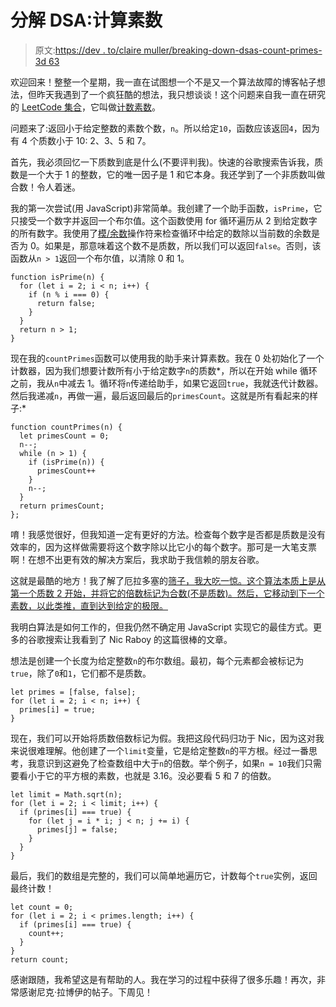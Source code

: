 # 分解 DSA:计算素数

> 原文:[https://dev . to/claire muller/breaking-down-dsas-count-primes-3d 63](https://dev.to/clairemuller/breaking-down-dsas-count-primes-3d63)

欢迎回来！整整一个星期，我一直在试图想一个不是又一个算法故障的博客帖子想法，但昨天我遇到了一个疯狂酷的想法，我只想谈谈！这个问题来自我一直在研究的 [LeetCode 集合](https://leetcode.com/explore/interview/card/top-interview-questions-easy/)，它叫做[计数素数](https://leetcode.com/problems/count-primes/)。

问题来了:返回小于给定整数的素数个数，`n`。所以给定`10`，函数应该返回`4`，因为有 4 个质数小于 10: 2、3、5 和 7。

首先，我必须回忆一下质数到底是什么(不要评判我)。快速的谷歌搜索告诉我，质数是一个大于 1 的整数，它的唯一因子是 1 和它本身。我还学到了一个非质数叫做合数！令人着迷。

我的第一次尝试(用 JavaScript)非常简单。我创建了一个助手函数，`isPrime`，它只接受一个数字并返回一个布尔值。这个函数使用 for 循环遍历从 2 到给定数字的所有数字。我使用了[模/余数](https://www.w3schools.com/js/js_arithmetic.asp)操作符来检查循环中给定的数除以当前数的余数是否为 0。如果是，那意味着这个数不是质数，所以我们可以返回`false`。否则，该函数从`n > 1`返回一个布尔值，以清除 0 和 1。

```
function isPrime(n) {
  for (let i = 2; i < n; i++) {
    if (n % i === 0) {
      return false;
    }
  }
  return n > 1;
} 
```

现在我的`countPrimes`函数可以使用我的助手来计算素数。我在 0 处初始化了一个计数器，因为我们想要计数所有小于给定数字`n`的质数*，所以在开始 while 循环之前，我从`n`中减去 1。循环将`n`传递给助手，如果它返回`true`，我就迭代计数器。然后我递减`n`，再做一遍，最后返回最后的`primesCount`。这就是所有看起来的样子:* 

```
function countPrimes(n) {
  let primesCount = 0;
  n--;
  while (n > 1) {
    if (isPrime(n)) {
      primesCount++
    }
    n--;
  }
  return primesCount;
}; 
```

唷！我感觉很好，但我知道一定有更好的方法。检查每个数字是否都是质数是没有效率的，因为这样做需要将这个数字除以比它小的每个数字。那可是一大笔支票啊！在想不出更有效的解决方案后，我求助于我信赖的朋友谷歌。

这就是最酷的地方！我了解了厄拉多塞的[筛子，我大吃一惊。这个算法本质上是从第一个质数 2 开始，并将它的倍数标记为合数(不是质数)。然后，它移动到下一个素数，以此类推，直到达到给定的极限。](https://en.wikipedia.org/wiki/Sieve_of_Eratosthenes)

我明白算法是如何工作的，但我仍然不确定用 JavaScript 实现它的最佳方式。更多的谷歌搜索让我看到了 Nic Raboy 的这篇很棒的文章。

想法是创建一个长度为给定整数`n`的布尔数组。最初，每个元素都会被标记为`true`，除了`0`和`1`，它们都不是质数。

```
let primes = [false, false];
for (let i = 2; i < n; i++) {
  primes[i] = true;
} 
```

现在，我们可以开始将质数倍数标记为假。我把这段代码归功于 Nic，因为这对我来说很难理解。他创建了一个`limit`变量，它是给定整数`n`的平方根。经过一番思考，我意识到这避免了检查数组中大于`n`的倍数。举个例子，如果`n = 10`我们只需要看小于它的平方根的素数，也就是 3.16。没必要看 5 和 7 的倍数。

```
let limit = Math.sqrt(n);
for (let i = 2; i < limit; i++) {
  if (primes[i] === true) {
    for (let j = i * i; j < n; j += i) {
      primes[j] = false;
    }
  }
} 
```

最后，我们的数组是完整的，我们可以简单地遍历它，计数每个`true`实例，返回最终计数！

```
let count = 0;
for (let i = 2; i < primes.length; i++) {
  if (primes[i] === true) {
    count++;
  }
}
return count; 
```

感谢跟随，我希望这是有帮助的人。我在学习的过程中获得了很多乐趣！再次，非常感谢尼克·拉博伊的帖子。下周见！